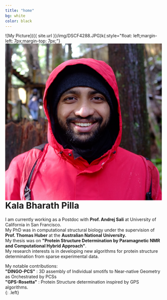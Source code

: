 ```yaml
---
title: "home"
bg: white
color: black
---
```


![My Picture]({{ site.url }}/img/DSCF4288.JPG)k{:style="float: left;margin-left: 7px;margin-top: 7px;"}
<img align="left" src="img/DSCF4288.JPG">


# Kala Bharath Pilla 

I am currently working as a Postdoc with  **Prof. Andrej Sali** at University of California in San Francisco. <br>
My PhD was in computational structural biology under the supervision of **Prof. Thomas Huber** at the **Australian National University.** <br>
My thesis was on **"Protein Structure Determination by Paramagnetic NMR and Computational Hybrid Approach"**.<br>
My research interests is in developing new algorithms for protein structure determination from sparse experimental data.<br> 

My notable contributions:<br>
**"DINGO-PCS"** : 3D assembly of Individual smotifs to Near-native Geometry as Orchestrated by PCSs<br>
**"GPS-Rosetta"** : Protein Structure determination inspired by GPS algorithms.<br>{: .left}